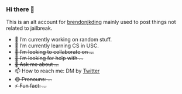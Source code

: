 ### Hi there 👋

This is an alt account for [brendonjkding](https://github.com/brendonjkding) mainly used to post things not related to jailbreak.
<!--
**koucyuu/koucyuu** is a ✨ _special_ ✨ repository because its `README.md` (this file) appears on your GitHub profile.

Here are some ideas to get you started:
-->
- 🔭 I’m currently working on random stuff.
- 🌱 I’m currently learning CS in USC.
- ~~👯 I’m looking to collaborate on ...~~
- ~~🤔 I’m looking for help with ...~~
- ~~💬 Ask me about ...~~
- 📫 How to reach me: DM by [Twitter](https://twitter.com/brendonjkding)
- ~~😄 Pronouns: ...~~
- ~~⚡ Fun fact: ...~~

